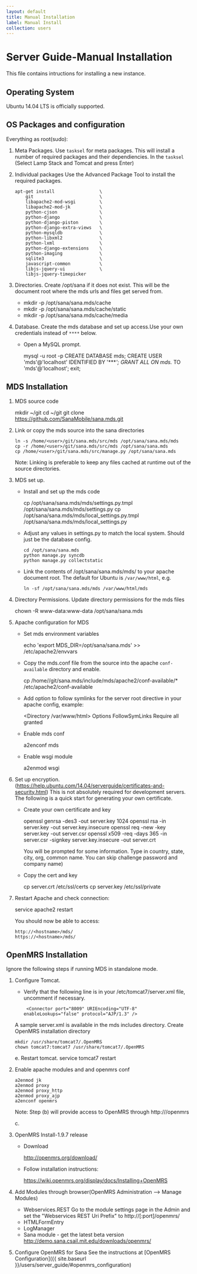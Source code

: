 ```yaml
---
layout: default
title: Manual Installation
label: Manual Install
collection: users
---
```

# Server Guide-Manual Installation
This file contains intructions for installing a new instance.

## Operating System 
Ubuntu 14.04 LTS is officially supported.

## OS Packages and configuration
Everything as root(sudo):
1.  Meta Packages. Use ```tasksel``` for meta packages. This will 
    install a number of required packages and their dependiencies. In
    the ```tasksel```
       (Select Lamp Stack and Tomcat and press Enter)
2.  Individual packages Use the Advanced Package Tool to install the 
    required packages.

        apt-get install                 \
            git                         \
            libapache2-mod-wsgi         \
            libapache2-mod-jk           \
            python-cjson                \
            python-django               \
            python-django-piston        \
            python-django-extra-views   \
            python-mysqldb              \
            python-libxml2              \
            python-lxml                 \
            python-django-extensions    \
            python-imaging              \
            sqlite3                     \
            javascript-common           \
            libjs-jquery-ui             \
            libjs-jquery-timepicker

3.  Directories. Create /opt/sana if it does not exist. This will be 
    the document root where the mds urls and files get served from.
    * mkdir -p /opt/sana/sana.mds/cache
    * mkdir -p /opt/sana/sana.mds/cache/static
    * mkdir -p /opt/sana/sana.mds/cache/media

4.  Database. Create the mds database and set up access.Use your own credentials 
    instead of ```****``` below.
    *  Open a MySQL prompt.

          mysql -u root -p
          CREATE DATABASE mds;
          CREATE USER 'mds'@'localhost' IDENTIFIED BY '****';
          GRANT ALL ON mds.* TO 'mds'@'localhost';
          exit;

## MDS Installation
1.  MDS source code

      mkdir ~/git
      cd ~/git
      git clone https://github.com/SanaMobile/sana.mds.git
    
2.  Link or copy the mds source into the sana directories

        ln -s /home/<user>/git/sana.mds/src/mds /opt/sana/sana.mds/mds
        cp -r /home/<user>/git/sana.mds/src/mds /opt/sana/sana.mds
        cp /home/<user>/git/sana.mds/src/manage.py /opt/sana/sana.mds  
    
    Note: Linking is preferable to keep any files cached at runtime out of the source directories.
    
3.  MDS set up. 
    * Install and set up the mds code
    
        cp /opt/sana/sana.mds/mds/settings.py.tmpl /opt/sana/sana.mds/mds/settings.py
        cp /opt/sana/sana.mds/mds/local_settings.py.tmpl /opt/sana/sana.mds/mds/local_settings.py
    
    * Adjust any values in settings.py to match the local system. Should 
      just be the database config.


          cd /opt/sana/sana.mds
          python manage.py syncdb
          python manage.py collectstatic
    
    * Link the contents of /opt/sana/sana.mds/mds/ to your apache document root. The default for 
      Ubuntu is `/var/www/html`, e.g.
        
          ln -sf /opt/sana/sana.mds/mds /var/www/html/mds

4. Directory Permissions. Update directory permissions for the mds files
    
      chown -R www-data:www-data /opt/sana/sana.mds

5.  Apache configuration for MDS
    * Set mds environment variables

       echo 'export MDS_DIR=/opt/sana/sana.mds' >> /etc/apache2/envvars
    
    * Copy the mds.conf file from the source into the apache 
      `conf-available` directory and enable.

        cp /home/<user>/git/sana.mds/include/mds/apache2/conf-available/* \
            /etc/apache2/conf-available

    * Add option to follow symlinks for the server root directive in 
      your apache config, example:
        
        <Directory /var/www/html>
            Options FollowSymLinks
            Require all granted
        </Directory>
        
    * Enable mds conf

        a2enconf mds

    * Enable wsgi module

        a2enmod wsgi
        
6. Set up encryption. (https://help.ubuntu.com/14.04/serverguide/certificates-and-security.html)
    This is not absolutely required for development servers. The 
    following is a quick start for generating your own certificate.
    
    * Create your own certificate and key

       openssl genrsa -des3 -out server.key 1024
       openssl rsa -in server.key -out server.key.insecure
       openssl req -new -key server.key -out server.csr
       openssl x509 -req -days 365 -in server.csr -signkey server.key.insecure -out server.crt
       
      You will be prompted for some information. Type in country, state, city,
      org, common name. You can skip challenge password and company name)

    * Copy the cert and key

       cp server.crt /etc/ssl/certs
       cp server.key /etc/ssl/private
       
7.  Restart Apache and check connection:

      service apache2 restart

    You should now be able to access:

        http://<hostname>/mds/
        https://<hostname>/mds/

## OpenMRS Installation
Ignore the following steps if running MDS in standalone mode.

1.  Configure Tomcat. 
    * Verify that the following line is in your /etc/tomcat7/server.xml file, uncomment if necessary.
    
           <Connector port="8009" URIEncoding="UTF-8" enableLookups="false" protocol="AJP/1.3" />
       
    A sample server.xml is available in the mds includes directory.
    Create OpenMRS installation directory
    
        mkdir /usr/share/tomcat7/.OpenMRS
        chown tomcat7:tomcat7 /usr/share/tomcat7/.OpenMRS
       
    e. Restart tomcat.
           service tomcat7 restart
2.  Enable apache modules and and openmrs conf
    
        a2enmod jk
        a2enmod proxy
        a2enmod proxy_http
        a2enmod proxy_ajp
        a2enconf openmrs
        
       Note: Step (b) will provide access to OpenMRS through http://<hostname>/openmrs

    c. 

2.  OpenMRS Install-1.9.7 release
    * Download

        http://openmrs.org/download/

    * Follow installation instructions:

        https://wiki.openmrs.org/display/docs/Installing+OpenMRS

3.  Add Modules through browser(OpenMRS Administration --> Manage Modules)
    * Webservices.REST
       Go to the module settings page in the Admin and set the
       "Webservices REST Uri Prefix" to http://<ip-address>[:port]/openmrs/
    * HTMLFormEntry
    * LogManager
    * Sana module - get the latest beta version
        http://demo.sana.csail.mit.edu/downloads/openmrs/

4.  Configure OpenMRS for Sana
    See the instructions at [OpenMRS Configuration]({{ site.baseurl }}/users/server_guide/#openmrs_configuration) 
